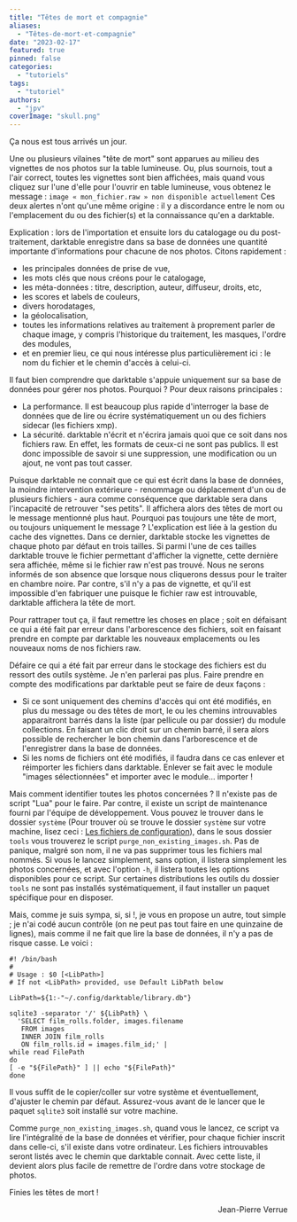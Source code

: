 ```yaml
---
title: "Têtes de mort et compagnie"
aliases:
  - "Têtes-de-mort-et-compagnie"
date: "2023-02-17"
featured: true
pinned: false
categories:
  - "tutoriels"
tags:
  - "tutoriel"
authors:
  - "jpv"
coverImage: "skull.png"
---
```

Ça nous est tous arrivés un jour.

Une ou plusieurs vilaines "tête de mort" sont apparues au milieu des vignettes de nos photos sur la table lumineuse. Ou, plus sournois, tout a l'air correct, toutes les vignettes sont bien affichées, mais quand vous cliquez sur l'une d'elle pour l'ouvrir en table lumineuse, vous obtenez le message : `image « mon_fichier.raw » non disponible actuellement` Ces deux alertes n'ont qu'une même origine : il y a discordance entre le nom ou l'emplacement du ou des fichier(s) et la connaissance qu'en a darktable.

Explication : lors de l'importation et ensuite lors du catalogage ou du post-traitement, darktable enregistre dans sa base de données une quantité importante d'informations pour chacune de nos photos. Citons rapidement :
- les principales données de prise de vue,
- les mots clés que nous créons pour le catalogage,
- les méta-données : titre, description, auteur, diffuseur, droits, etc,
- les scores et labels de couleurs,
- divers horodatages,
- la géolocalisation,
- toutes les informations relatives au traitement à proprement parler de chaque image, y compris l'historique du traitement, les masques, l'ordre des modules,
- et en premier lieu, ce qui nous intéresse plus particulièrement ici : le nom du fichier et le chemin d'accès à celui-ci.

Il faut bien comprendre que darktable s'appuie uniquement sur sa base de données pour gérer nos photos. Pourquoi ? Pour deux raisons principales :

- La performance. Il est beaucoup plus rapide d'interroger la base de données que de lire ou écrire systématiquement un ou des fichiers sidecar (les fichiers xmp).
- La sécurité. darktable n'écrit et n'écrira jamais quoi que ce soit dans nos fichiers raw. En effet, les formats de ceux-ci ne sont pas publics. Il est donc impossible de savoir si une suppression, une modification ou un ajout, ne vont pas tout casser.

Puisque darktable ne connait que ce qui est écrit dans la base de données, la moindre intervention extérieure - renommage ou déplacement d'un ou de plusieurs fichiers - aura comme conséquence que darktable sera dans l'incapacité de retrouver "ses petits". Il affichera alors des têtes de mort ou le message mentionné plus haut.
Pourquoi pas toujours une tête de mort, ou toujours uniquement le message ?
L'explication est liée à la gestion du cache des vignettes. Dans ce dernier, darktable stocke les vignettes de chaque photo par défaut en trois tailles. Si parmi l'une de ces tailles darktable trouve le fichier permettant d'afficher la vignette, cette dernière sera affichée, même si le fichier raw n'est pas trouvé. Nous ne serons informés de son absence que lorsque nous cliquerons dessus pour le traiter en chambre noire. Par contre, s'il n'y a pas de vignette, et qu'il est impossible d'en fabriquer une puisque le fichier raw est introuvable, darktable affichera la tête de mort.

Pour rattraper tout ça, il faut remettre les choses en place ; soit en défaisant ce qui a été fait par erreur dans l'arborescence des fichiers, soit en faisant prendre en compte par darktable les nouveaux emplacements ou les nouveaux noms de nos fichiers raw.

Défaire ce qui a été fait par erreur dans le stockage des fichiers est du ressort des outils système. Je n'en parlerai pas plus.
Faire prendre en compte des modifications par darktable peut se faire de deux façons :

- Si ce sont uniquement des chemins d'accès qui ont été modifiés, en plus du message ou des têtes de mort, le ou les chemins introuvables apparaitront barrés dans la liste (par pellicule ou par dossier) du module collections. En faisant un clic droit sur un chemin barré, il sera alors possible de rechercher le bon chemin dans l'arborescence et de l'enregistrer dans la base de données.
- Si les noms de fichiers ont été modifiés, il faudra dans ce cas enlever et réimporter les fichiers dans darktable. Enlever se fait avec le module "images sélectionnées" et importer avec le module... importer !

Mais comment identifier toutes les photos concernées ? Il n'existe pas de script "Lua" pour le faire. Par contre, il existe un script de maintenance fourni par l'équipe de développement. Vous pouvez le trouver dans le dossier `système` (Pour trouver où se trouve le dossier `système` sur votre machine, lisez ceci : [Les fichiers de configuration](https://darktable.fr/les-fichiers-de-configuration)), dans le sous dossier `tools` vous trouverez le script `purge_non_existing_images.sh`. Pas de panique, malgré son nom, il ne va pas supprimer tous les fichiers mal nommés. Si vous le lancez simplement, sans option, il listera simplement les photos concernées, et avec l'option `-h`, il listera toutes les options disponibles pour ce script.
Sur certaines distributions les outils du dossier `tools` ne sont pas installés systématiquement, il faut installer un paquet spécifique pour en disposer.

Mais, comme je suis sympa, si, si !, je vous en propose un autre, tout simple ; je n'ai codé aucun contrôle (on ne peut pas tout faire en une quinzaine de lignes), mais comme il ne fait que lire la base de données, il n'y a pas de risque casse. Le voici :
```
#! /bin/bash
#
# Usage : $0 [<LibPath>]
# If not <LibPath> provided, use Default LibPath below

LibPath=${1:-"~/.config/darktable/library.db"}

sqlite3 -separator '/' ${LibPath} \
  'SELECT film_rolls.folder, images.filename
   FROM images
   INNER JOIN film_rolls
   ON film_rolls.id = images.film_id;' |
while read FilePath
do
[ -e "${FilePath}" ] || echo "${FilePath}"
done
```
Il vous suffit de le copier/coller sur votre système et éventuellement, d'ajuster le chemin par défaut. Assurez-vous avant de le lancer que le paquet `sqlite3` soit installé sur votre machine.

Comme `purge_non_existing_images.sh`, quand vous le lancez, ce script va lire l'intégralité de la base de données et vérifier, pour chaque fichier inscrit dans celle-ci, s'il existe dans votre ordinateur.
Les fichiers introuvables seront listés avec le chemin que darktable connait. Avec cette liste, il devient alors plus facile de remettre de l'ordre dans votre stockage de photos.

Finies les têtes de mort ! 

<div align="right">Jean-Pierre Verrue</div>
